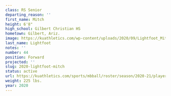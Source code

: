 ```yaml
---
class: RS Senior
departing_reason: ''
first_name: Mitch
height: 6'8"
high_school: Gilbert Christian HS
hometown: Gilbert, Ariz.
image: https://kuathletics.com/wp-content/uploads/2020/09/Lightfoot_Mitch_09082020-600x500.jpg
last_name: Lightfoot
notes: ''
number: 44
position: Forward
projected: ''
slug: 2020-lightfoot-mitch
status: active
url: https://kuathletics.com/sports/mbball/roster/season/2020-21/player/mitch-lightfoot/
weight: 225 lbs.
year: 2020
---
```

